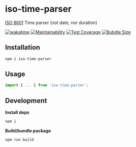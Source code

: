 # iso-time-parser

[ISO 8601](https://www.wikiwand.com/fr/ISO_8601) Time parser (not date, nor duration)

[![wakatime](https://wakatime.com/badge/user/32448728-a0db-4c3d-a9a6-a4f778c67d05/project/bec3a293-19af-48c3-983a-fbd5d6a0e4fe.svg)](https://wakatime.com/badge/user/32448728-a0db-4c3d-a9a6-a4f778c67d05/project/bec3a293-19af-48c3-983a-fbd5d6a0e4fe) [![Maintainability](https://api.codeclimate.com/v1/badges/4bead95feb66403d44c1/maintainability)](https://codeclimate.com/github/mathix420/iso-time-parser/maintainability) [![Test Coverage](https://api.codeclimate.com/v1/badges/4bead95feb66403d44c1/test_coverage)](https://codeclimate.com/github/mathix420/iso-time-parser/test_coverage) [![Bubdle Size](https://deno.bundlejs.com/badge?q=iso-time-parser)](https://bundlephobia.com/package/iso-time-parser)

## Installation

```bash
npm i iso-time-parser
```

## Usage

```typescript
import { ... } from 'iso-time-parser';
```

## Development

**Install deps**

```bash
npm i
```

**Build/bundle package**

```bash
npm run build
```

